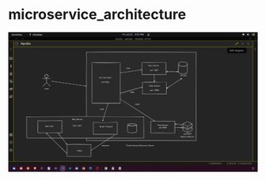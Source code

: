 # microservice_architecture


![alt text](https://github.com/ankushwairagade/microservice_architecture/blob/master/readme/Desgin.png?raw=true)
